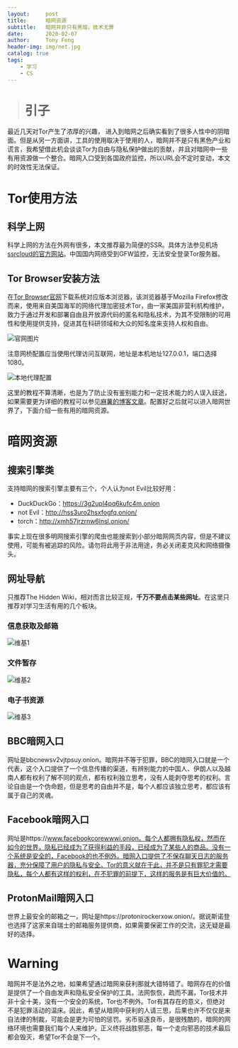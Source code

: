 ```yaml
---
layout:     post
title:      暗网资源
subtitle:   暗网并非只有黑暗，技术无罪
date:       2020-02-07
author:     Tony Feng
header-img: img/net.jpg
catalog: true
tags:
    - 学习
    - CS
---
```


># 引子

最近几天对Tor产生了浓厚的兴趣， 进入到暗网之后确实看到了很多人性中的阴暗面。但是从另一方面讲，工具的使用取决于使用的人，暗网并不是只有黑色产业和谎言，我希望借此机会谈谈Tor为自由与隐私保护做出的贡献，并且对暗网中一些有用资源做一个整合。暗网入口受到各国政府监控，所以URL会不定时变动，本文的时效性无法保证。

# Tor使用方法

## 科学上网

科学上网的方法在外网有很多，本文推荐最为简便的SSR。具体方法参见机场[ssrcloud的官方网站](https://ntt-co-jp.club/)。中国国内网络受到GFW监控，无法安全登录Tor服务器。

## Tor Browser安装方法

在[Tor Browser官网](https://www.torproject.org/download/)下载系统对应版本浏览器，该浏览器基于Mozilla Firefox修改而来，使用来自美国海军的网络代理加密技术Tor，由一家美国非营利机构维护，致力于通过开发和部署自由且开放源代码的匿名和隐私技术，为其不受限制的可用性和使用提供支持，促进其在科研领域和大众的知名度来支持人权和自由。

![官网图片](https://p.sda1.dev/0/d7ca6ad1440e32163ee9d7eb9ada3241/Snipaste_2020-02-07_10-43-20.PNG)

注意网桥配置应当使用代理访问互联网，地址是本机地址127.0.0.1，端口选择1080。

![本地代理配置](https://p.sda1.dev/0/47b443710c4d61d149c35ffc8a9ae29d/Snipaste_2020-02-07_10-36-50.PNG)

这里的教程不算清晰，也是为了防止没有鉴别能力和一定技术能力的人误入歧途，如果需要更为详细的教程可以参见[麻薯的博客文章](https://uuzdaisuki.com/2018/03/01/%E9%85%8D%E7%BD%AEtor-browser%E5%AE%9E%E7%8E%B0%E8%AE%BF%E9%97%AE%E6%9A%97%E7%BD%91/)。配置好之后就可以进入暗网世界了，下面介绍一些有用的暗网资源。

# 暗网资源

## 搜索引擎类

支持暗网的搜索引擎主要有三个，个人认为not Evil比较好用：

* DuckDuckGo：https://3g2upl4pq6kufc4m.onion
* not Evil：http://hss3uro2hsxfogfq.onion/
* torch：http://xmh57jrzrnw6insl.onion/

事实上现在很多明网搜索引擎的爬虫也能搜索到小部分暗网网页内容，但是不建议使用，可能有被追踪的风险。请勿将此用于非法用途，务必关闭麦克风和网络摄像头。

## 网址导航

只推荐The Hidden Wiki，相对而言比较正规，**千万不要点击某些网址**。在这里只推荐对学习生活有用的几个板块。

### 信息获取及邮箱

![维基1](https://p.sda1.dev/0/4f6ea2971cc1f562199b820cf0f9a730/Snipaste_2020-02-07_11-03-12.PNG)

### 文件暂存

![维基2](https://p.sda1.dev/0/4d63e671436f2981477be7538024265d/Snipaste_2020-02-07_11-03-29.PNG)

### 电子书资源

![维基3](https://p.sda1.dev/0/85d80e704b9733fdb8c3118c1861e34c/Snipaste_2020-02-07_11-04-00.PNG)

## BBC暗网入口

网址是bbcnewsv2vjtpsuy.onion。暗网并不等于犯罪，BBC的暗网入口就是一个代表，这个入口提供了一个信息传播的渠道，有辨别能力的中国人、伊朗人以及越南人都有权利了解不同的观点，都有权利独立思考，没有人能剥夺思考的权利。言论自由是一个伪命题，但是思考的自由并不是，每个人都应该独立思考，都应该有属于自己的灵魂。

## Facebook暗网入口

网址是https://www.facebookcorewwwi.onion。每个人都拥有隐私权，然而在如今的世界，隐私已经成为了获得利益的手段，已经成为了某些人的商品。没有一个系统是安全的，Facebook的也不例外。暗网入口提供了不保存聊天日志的服务器，充分保障了用户的隐私与安全。Tor的意义就在于此，并不是只有罪犯才需要隐私，每个人都有这样的权利，在不犯罪的前提下，这样的服务是有巨大价值的。

## ProtonMail暗网入口

世界上最安全的邮箱之一，网址是https://protonirockerxow.onion/。据说斯诺登也选择了这家来自瑞士的邮箱服务提供商，如果需要保密工作的交流，这无疑是最好的选择。

# Warning

暗网并不是法外之地，如果希望通过暗网来获利那就大错特错了。暗网存在的价值是提供了一个自由发声和隐私安全保护的工具。法网恢恢，疏而不漏，Tor技术并非十全十美，没有一个安全的系统，Tor也不例外。Tor有其存在的意义，但绝对不是犯罪活动的温床。因此，希望从暗网中获利的人请三思，后果也许不仅仅是来自法律的制裁，可能会是更为可怕的惩罚。劣币驱逐良币，是很残酷的，暗网的网络环境也需要我们每个人来维护，正义终将战胜邪恶，每一个走向邪恶的技术最后都会毁灭，希望Tor不会是下一个。

